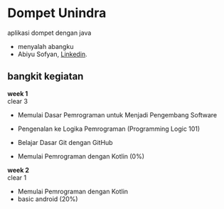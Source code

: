 # Dompet Unindra
aplikasi dompet dengan java
* menyalah abangku
*  Abiyu Sofyan, [Linkedin](https://www.linkedin.com/in/abiyu-sofyan-696b54222/).


## bangkit kegiatan

**week 1** <Br>
clear 3 
* Memulai Dasar Pemrograman untuk Menjadi Pengembang Software
* Pengenalan ke Logika Pemrograman (Programming Logic 101)
* Belajar Dasar Git dengan GitHub

* Memulai Pemrograman dengan Kotlin (0%)

**week 2**<Br>
clear 1
* Memulai Pemrograman dengan Kotlin
* basic android (20%)
